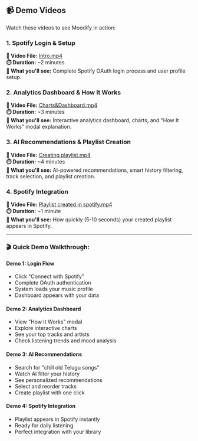 ## 📹 Demo Videos

Watch these videos to see Moodify in action:

### 1. **Spotify Login & Setup**
**📁 Video File:** [Intro.mp4](demos/Intro.mp4)  
**⏱️ Duration:** ~2 minutes  
**🎯 What you'll see:** Complete Spotify OAuth login process and user profile setup.

### 2. **Analytics Dashboard & How It Works**
**📁 Video File:** [Charts&Dashboard.mp4](demos/Charts&Dashboard.mp4)  
**⏱️ Duration:** ~3 minutes  
**🎯 What you'll see:** Interactive analytics dashboard, charts, and "How It Works" modal explanation.

### 3. **AI Recommendations & Playlist Creation**
**📁 Video File:** [Creating playlist.mp4](demos/Creating%20playlist.mp4)  
**⏱️ Duration:** ~4 minutes  
**🎯 What you'll see:** AI-powered recommendations, smart history filtering, track selection, and playlist creation.

### 4. **Spotify Integration**
**📁 Video File:** [Playlist created in spotify.mp4](demos/Playlist%20created%20in%20spotify.mp4)  
**⏱️ Duration:** ~1 minute  
**🎯 What you'll see:** How quickly (5-10 seconds) your created playlist appears in Spotify.

---

### 🎬 **Quick Demo Walkthrough:**

#### **Demo 1: Login Flow**
- Click "Connect with Spotify" 
- Complete OAuth authentication
- System loads your music profile
- Dashboard appears with your data

#### **Demo 2: Analytics Dashboard**
- View "How It Works" modal
- Explore interactive charts
- See your top tracks and artists
- Check listening trends and mood analysis

#### **Demo 3: AI Recommendations**
- Search for "chill old Telugu songs"
- Watch AI filter your history
- See personalized recommendations
- Select and reorder tracks
- Create playlist with one click

#### **Demo 4: Spotify Integration**
- Playlist appears in Spotify instantly
- Ready for daily listening
- Perfect integration with your library
